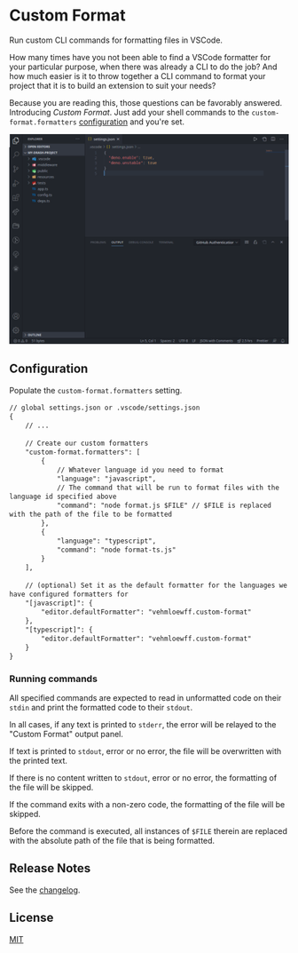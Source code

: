 # Custom Format

Run custom CLI commands for formatting files in VSCode.

How many times have you not been able to find a VSCode formatter for your particular purpose, when there was already a CLI to do the job?  And how much easier is it to throw together a CLI command to format your project that it is to build an extension to suit your needs?

Because you are reading this, those questions can be favorably answered.  Introducing _Custom Format_.  Just add your shell commands to the `custom-format.formatters` [configuration](#configuration) and you're set.

![feature X](./images/formatting.gif)

## Configuration

Populate the `custom-format.formatters` setting.

```jsonc
// global settings.json or .vscode/settings.json
{
	// ...

	// Create our custom formatters
	"custom-format.formatters": [
		{
			// Whatever language id you need to format
			"language": "javascript",
			// The command that will be run to format files with the language id specified above
			"command": "node format.js $FILE" // $FILE is replaced with the path of the file to be formatted
		},
		{
			"language": "typescript",
			"command": "node format-ts.js"
		}
	],

	// (optional) Set it as the default formatter for the languages we have configured formatters for
	"[javascript]": {
		"editor.defaultFormatter": "vehmloewff.custom-format"
	},
	"[typescript]": {
		"editor.defaultFormatter": "vehmloewff.custom-format"
	}
}
```

### Running commands

All specified commands are expected to read in unformatted code on their `stdin` and print the formatted code to their `stdout`.

In all cases, if any text is printed to `stderr`, the error will be relayed to the "Custom Format" output panel.

If text is printed to `stdout`, error or no error, the file will be overwritten with the printed text.

If there is no content written to `stdout`, error or no error, the formatting of the file will be skipped.

If the command exits with a non-zero code, the formatting of the file will be skipped.

Before the command is executed, all instances of `$FILE` therein are replaced with the absolute path of the file that is being formatted.

## Release Notes

See the [changelog](/CHANGELOG.md).

## License

[MIT](/LICENSE)
